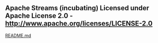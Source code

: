 Apache Streams (incubating)
Licensed under Apache License 2.0 - http://www.apache.org/licenses/LICENSE-2.0
--------------------------------------------------------------------------------

[README.md](src/site/markdown/index.md "README")


